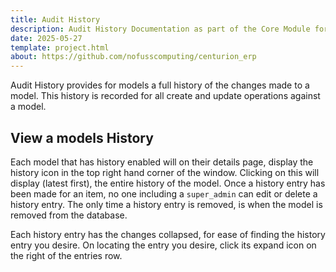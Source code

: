 ```yaml
---
title: Audit History
description: Audit History Documentation as part of the Core Module for Centurion ERP by No Fuss Computing
date: 2025-05-27
template: project.html
about: https://github.com/nofusscomputing/centurion_erp
---
```


Audit History provides for models a full history of the changes made to a model. This history is recorded for all create and update operations against a model.


## View a models History

Each model that has history enabled will on their details page, display the history icon in the top right hand corner of the window. Clicking on this will display (latest first), the entire history of the model. Once a history entry has been made for an item, no one including a `super_admin` can edit or delete a history entry. The only time a history entry is removed, is when the model is removed from the database.

Each history entry has the changes collapsed, for ease of finding the history entry you desire. On locating the entry you desire, click its expand icon on the right of the entries row.
